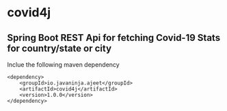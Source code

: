 # covid4j

## Spring Boot REST Api for fetching Covid-19 Stats for country/state or city

Inclue the following maven dependency
```
<dependency>
    <groupId>io.javaninja.ajeet</groupId>
    <artifactId>covid4j</artifactId>
    <version>1.0.0</version>
</dependency>
```
